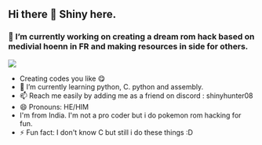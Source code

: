 ## Hi there 👋 Shiny here.
### 👯  I’m currently working on creating a dream rom hack based on medivial hoenn in FR and making resources in side for others.
![](https://komarev.com/ghpvc/?username=shiny-miner&color=blueviolet)
- Creating codes you like 😋
- 👯 I’m currently learning python, C. python and assembly.
- 📫 Reach me easily by adding me as a friend on discord : shinyhunter08
-  😄 Pronouns: HE/HIM
-  I'm from India. I'm not a pro coder but i do pokemon rom hacking for fun.
- ⚡ Fun fact: I don't know C but still i do these things :D
